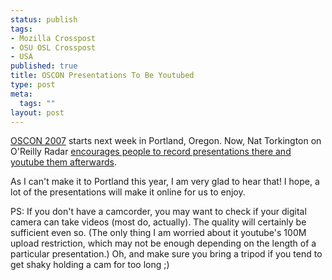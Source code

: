 ```yaml
--- 
status: publish
tags: 
- Mozilla Crosspost
- OSU OSL Crosspost
- USA
published: true
title: OSCON Presentations To Be Youtubed
type: post
meta: 
  tags: ""
layout: post
---
```

<a href="http://conferences.oreilly.com/oscon">OSCON 2007</a> starts next week in Portland, Oregon. Now, Nat Torkington on O'Reilly Radar <a href="http://radar.oreilly.com/archives/2007/07/oscon_bring_you.html">encourages people to record presentations there and youtube them afterwards</a>.

As I can't make it to Portland this year, I am very glad to hear that! I hope, a lot of the presentations will make it online for us to enjoy.

PS: If you don't have a camcorder, you may want to check if your digital camera can take videos (most do, actually). The quality will certainly be sufficient even so. (The only thing I am worried about it youtube's 100M upload restriction, which may not be enough depending on the length of a particular presentation.) Oh, and make sure you bring a tripod if you tend to get shaky holding a cam for too long ;)
